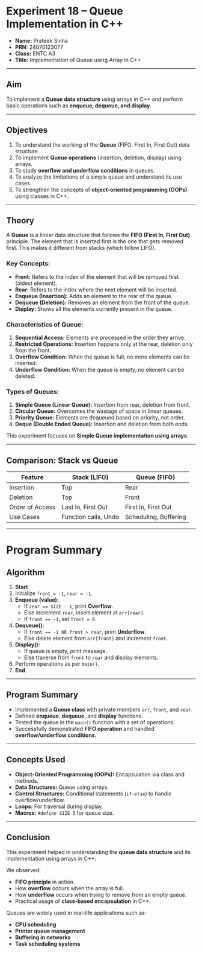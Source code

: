 # Experiment 18 – Queue Implementation in C++

- **Name:** Prateek Sinha  
- **PRN:** 24070123077
- **Class:** ENTC A3  
- **Title:** Implementation of Queue using Array in C++

---

## Aim  
To implement a **Queue data structure** using arrays in C++ and perform basic operations such as **enqueue, dequeue, and display**.

---

## Objectives  
1. To understand the working of the **Queue** (FIFO: First In, First Out) data structure.  
2. To implement **Queue operations** (insertion, deletion, display) using arrays.  
3. To study **overflow and underflow conditions** in queues.  
4. To analyze the limitations of a simple queue and understand its use cases.  
5. To strengthen the concepts of **object-oriented programming (OOPs)** using classes in C++.  

---

## Theory  

A **Queue** is a linear data structure that follows the **FIFO (First In, First Out)** principle. The element that is inserted first is the one that gets removed first. This makes it different from stacks (which follow LIFO).

### Key Concepts:
- **Front:** Refers to the index of the element that will be removed first (oldest element).  
- **Rear:** Refers to the index where the next element will be inserted.  
- **Enqueue (Insertion):** Adds an element to the rear of the queue.  
- **Dequeue (Deletion):** Removes an element from the front of the queue.  
- **Display:** Shows all the elements currently present in the queue.  

### Characteristics of Queue:
1. **Sequential Access:** Elements are processed in the order they arrive.  
2. **Restricted Operations:** Insertion happens only at the rear, deletion only from the front.  
3. **Overflow Condition:** When the queue is full, no more elements can be inserted.  
4. **Underflow Condition:** When the queue is empty, no element can be deleted.  

### Types of Queues:
1. **Simple Queue (Linear Queue):** Insertion from rear, deletion from front.  
2. **Circular Queue:** Overcomes the wastage of space in linear queues.  
3. **Priority Queue:** Elements are dequeued based on priority, not order.  
4. **Deque (Double Ended Queue):** Insertion and deletion from both ends.  

This experiment focuses on **Simple Queue implementation using arrays**.

---

## Comparison: Stack vs Queue

| Feature           | Stack (LIFO)            | Queue (FIFO)            |
|-------------------|-------------------------|--------------------------|
| Insertion         | Top                     | Rear                     |
| Deletion          | Top                     | Front                    |
| Order of Access   | Last In, First Out      | First In, First Out      |
| Use Cases         | Function calls, Undo    | Scheduling, Buffering    |

---
# Program Summary
## Algorithm  

1. **Start**  
2. Initialize `front = -1`, `rear = -1`.  
3. **Enqueue (value):**  
   - If `rear == SIZE - 1`, print **Overflow**.  
   - Else increment `rear`, insert element at `arr[rear]`.  
   - If `front == -1`, set `front = 0`.  
4. **Dequeue():**  
   - If `front == -1 OR front > rear`, print **Underflow**.  
   - Else delete element from `arr[front]` and increment `front`.  
5. **Display():**  
   - If queue is empty, print message.  
   - Else traverse from `front` to `rear` and display elements.  
6. Perform operations as per `main()`.  
7. **End**.  

---

## Program Summary  
- Implemented a **Queue class** with private members `arr`, `front`, and `rear`.  
- Defined **enqueue**, **dequeue**, and **display** functions.  
- Tested the queue in the `main()` function with a set of operations.  
- Successfully demonstrated **FIFO operation** and handled **overflow/underflow conditions**.  

---

## Concepts Used  
- **Object-Oriented Programming (OOPs):** Encapsulation via class and methods.  
- **Data Structures:** Queue using arrays.  
- **Control Structures:** Conditional statements (`if-else`) to handle overflow/underflow.  
- **Loops:** For traversal during display.  
- **Macros:** `#define SIZE 5` for queue size.  

---

## Conclusion  
This experiment helped in understanding the **queue data structure** and its implementation using arrays in C++.  

We observed:  
- **FIFO principle** in action.  
- How **overflow** occurs when the array is full.  
- How **underflow** occurs when trying to remove from an empty queue.  
- Practical usage of **class-based encapsulation** in C++.  

Queues are widely used in real-life applications such as:  
- **CPU scheduling**  
- **Printer queue management**  
- **Buffering in networks**  
- **Task scheduling systems**  
